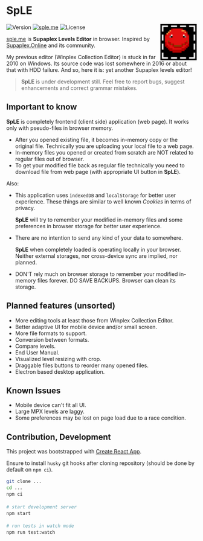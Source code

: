 # SpLE

<img src="public/favicon.svg" alt="sd-ed" align="right" width="96" height="96">

![Version](https://img.shields.io/github/package-json/v/vovan-ve/supaplex-levels-editor)
[![sple.me](https://img.shields.io/badge/https-sple.me-blue)](https://sple.me)
![License](https://img.shields.io/github/license/vovan-ve/supaplex-levels-editor)

[sple.me](https://sple.me) is **Supaplex Levels Editor** in browser. Inspired by
[Supaplex.Online][spo] and its community.

My previous editor (Winplex Collection Editor) is stuck in far 2010 on Windows.
Its source code was lost somewhere in 2016 or about that with HDD failure. And
so, here it is: yet another Supaplex levels editor!

> **SpLE** is under development still. Feel free to report bugs, suggest
> enhancements and correct grammar mistakes.

## Important to know

**SpLE** is completely frontend (client side) application (web page). It works
only with pseudo-files in browser memory.

- After you opened existing file, it becomes in-memory copy or the original
  file. Technically you are uploading your local file to a web page.
- In-memory files you opened or created from scratch are NOT related to regular
  files out of browser.
- To get your modified file back as regular file technically you need to
  download file from web page (with appropriate UI button in **SpLE**).

Also:

- This application uses `indexedDB` and `localStorage` for better user
  experience. These things are similar to well known _Cookies_ in terms of
  privacy.

  **SpLE** will try to remember your modified in-memory files and some
  preferences in browser storage for better user experience.

- There are no intention to send any kind of your data to somewhere.

  **SpLE** when completely loaded is operating locally in your browser. Neither
  external storages, nor cross-device sync are implied, nor planned.

- DON'T rely much on browser storage to remember your modified in-memory files
  forever. DO SAVE BACKUPS. Browser can clean its storage.

## Planned features (unsorted)

- More editing tools at least those from Winplex Collection Editor.
- Better adaptive UI for mobile device and/or small screen.
- More file formats to support.
- Conversion between formats.
- Compare levels.
- End User Manual.
- Visualized level resizing with crop.
- Draggable files buttons to reorder many opened files.
- Electron based desktop application.

## Known Issues

- Mobile device can't fit all UI.
- Large MPX levels are laggy.
- Some preferences may be lost on page load due to a race condition.

## Contribution, Development

This project was bootstrapped with [Create React App][cra].

Ensure to install `husky` git hooks after cloning repository (should be done by
default on `npm ci`).

```sh
git clone ...
cd ...
npm ci

# start development server
npm start

# run tests in watch mode
npm run test:watch
```

[cra]: https://github.com/facebook/create-react-app
[spo]: https://www.supaplex.online/
